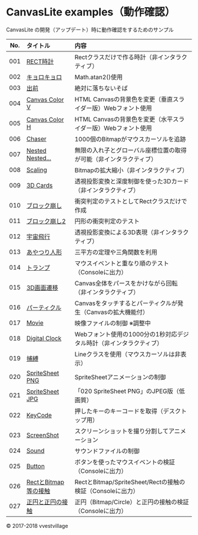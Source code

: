 # CanvasLite examples（動作確認）
CanvasLite の開発（アップデート）時に動作確認をするためのサンプル

|No.|タイトル|内容|
|:--:|:--|:--|
|001|[RECT時計](https://vvestvillage.github.io/CanvasLite/examples/html/001.html)|Rectクラスだけで作る時計（非インタラクティブ）|
|002|[キョロキョロ](https://vvestvillage.github.io/CanvasLite/examples/html/002.html)|Math.atan2()使用|
|003|[出前](https://vvestvillage.github.io/CanvasLite/examples/html/003.html)|絶対に落ちないそば|
|004|[Canvas Color V](https://vvestvillage.github.io/CanvasLite/examples/html/004.html)|HTML Canvasの背景色を変更（垂直スライダー版）Webフォント使用|
|005|[Canvas Color H](https://vvestvillage.github.io/CanvasLite/examples/html/005.html)|HTML Canvasの背景色を変更（水平スライダー版）Webフォント使用|
|006|[Chaser](https://vvestvillage.github.io/CanvasLite/examples/html/006.html)|1000個のBitmapがマウスカーソルを追跡|
|007|[Nested Nested...](https://vvestvillage.github.io/CanvasLite/examples/html/007.html)|無限の入れ子とグローバル座標位置の取得が可能（非インタラクティブ）|
|008|[Scaling](https://vvestvillage.github.io/CanvasLite/examples/html/008.html)|Bitmapの拡大縮小（非インタラクティブ）|
|009|[3D Cards](https://vvestvillage.github.io/CanvasLite/examples/html/009.html)|透視投影変換と深度制御を使った3Dカード（非インタラクティブ）|
|010|[ブロック崩し](https://vvestvillage.github.io/CanvasLite/examples/html/010.html)|衝突判定のテストとしてRectクラスだけで作成|
|011|[ブロック崩し2](https://vvestvillage.github.io/CanvasLite/examples/html/011.html)|円形の衝突判定のテスト|
|012|[宇宙飛行](https://vvestvillage.github.io/CanvasLite/examples/html/012.html)|透視投影変換による3D表現（非インタラクティブ）|
|013|[あやつり人形](https://vvestvillage.github.io/CanvasLite/examples/html/013.html)|三平方の定理や三角関数を利用|
|014|[トランプ](https://vvestvillage.github.io/CanvasLite/examples/html/014.html)|マウスイベントと重なり順のテスト（Consoleに出力）|
|015|[3D画面遷移](https://vvestvillage.github.io/CanvasLite/examples/html/015.html)|Canvas全体をパースをかけながら回転（非インタラクティブ）|
|016|[パーティクル](https://vvestvillage.github.io/CanvasLite/examples/html/016.html)|Canvasをタッチするとパーティクルが発生（Canvasの拡大機能付）|
|017|[Movie](https://vvestvillage.github.io/CanvasLite/examples/html/017.html)|映像ファイルの制御 ※調整中|
|018|[Digital Clock](https://vvestvillage.github.io/CanvasLite/examples/html/018.html)|Webフォント使用の1000分の1秒対応デジタル時計（非インタラクティブ）|
|019|[捕縛](https://vvestvillage.github.io/CanvasLite/examples/html/019.html)|Lineクラスを使用（マウスカーソルは非表示）|
|020|[SpriteSheet PNG](https://vvestvillage.github.io/CanvasLite/examples/html/020.html)|SpriteSheetアニメーションの制御|
|021|[SpriteSheet JPG](https://vvestvillage.github.io/CanvasLite/examples/html/021.html)|「020 SpriteSheet PNG」のJPEG版（低画質）|
|022|[KeyCode](https://vvestvillage.github.io/CanvasLite/examples/html/022.html)|押したキーのキーコードを取得（デスクトップ用）|
|023|[ScreenShot](https://vvestvillage.github.io/CanvasLite/examples/html/023.html)|スクリーンショットを撮り分割してアニメーション|
|024|[Sound](https://vvestvillage.github.io/CanvasLite/examples/html/024.html)|サウンドファイルの制御|
|025|[Button](https://vvestvillage.github.io/CanvasLite/examples/html/025.html)|ボタンを使ったマウスイベントの検証（Consoleに出力）|
|026|[RectとBitmap等の接触](https://vvestvillage.github.io/CanvasLite/examples/html/026.html)|RectとBitmap/SpriteSheet/Rectの接触の検証（Consoleに出力）|
|027|[正円と正円の接触](https://vvestvillage.github.io/CanvasLite/examples/html/027.html)|正円（Bitmap/Circle）と正円の接触の検証（Consoleに出力）|

© 2017-2018 vvestvillage